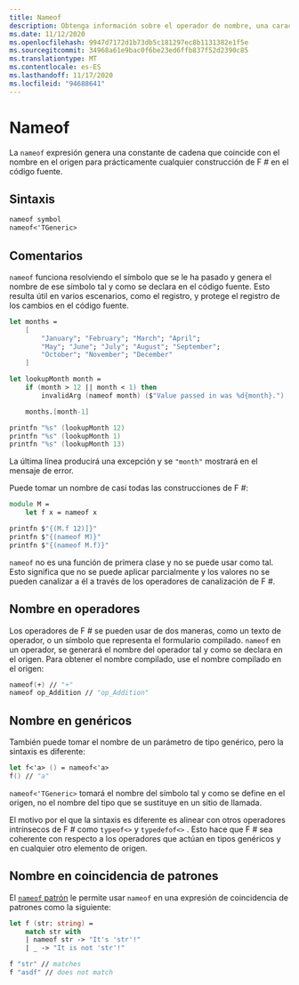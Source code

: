 ```yaml
---
title: Nameof
description: Obtenga información sobre el operador de nombre, una característica de metaprogramaciones que le permite generar el nombre de cualquier símbolo en el código fuente.
ms.date: 11/12/2020
ms.openlocfilehash: 9947d7172d1b73db5c181297ec8b1131382e1f5e
ms.sourcegitcommit: 34968a61e9bac0f6be23ed6ffb837f52d2390c85
ms.translationtype: MT
ms.contentlocale: es-ES
ms.lasthandoff: 11/17/2020
ms.locfileid: "94688641"
---
```

# <a name="nameof"></a>Nameof

La `nameof` expresión genera una constante de cadena que coincide con el nombre en el origen para prácticamente cualquier construcción de F # en el código fuente.

## <a name="syntax"></a>Sintaxis

```fsharp
nameof symbol
nameof<'TGeneric>
```

## <a name="remarks"></a>Comentarios

`nameof` funciona resolviendo el símbolo que se le ha pasado y genera el nombre de ese símbolo tal y como se declara en el código fuente. Esto resulta útil en varios escenarios, como el registro, y protege el registro de los cambios en el código fuente.

```fsharp
let months =
    [
        "January"; "February"; "March"; "April";
        "May"; "June"; "July"; "August"; "September";
        "October"; "November"; "December"
    ]

let lookupMonth month =
    if (month > 12 || month < 1) then
        invalidArg (nameof month) ($"Value passed in was %d{month}.")

    months.[month-1]

printfn "%s" (lookupMonth 12)
printfn "%s" (lookupMonth 1)
printfn "%s" (lookupMonth 13)
```

La última línea producirá una excepción y se `"month"` mostrará en el mensaje de error.

Puede tomar un nombre de casi todas las construcciones de F #:

```fsharp
module M =
    let f x = nameof x

printfn $"{(M.f 12)]}"
printfn $"{(nameof M)}"
printfn $"{(nameof M.f)}"
```

`nameof` no es una función de primera clase y no se puede usar como tal. Esto significa que no se puede aplicar parcialmente y los valores no se pueden canalizar a él a través de los operadores de canalización de F #.

## <a name="nameof-on-operators"></a>Nombre en operadores

Los operadores de F # se pueden usar de dos maneras, como un texto de operador, o un símbolo que representa el formulario compilado. `nameof` en un operador, se generará el nombre del operador tal y como se declara en el origen. Para obtener el nombre compilado, use el nombre compilado en el origen:

```fsharp
nameof(+) // "+"
nameof op_Addition // "op_Addition"
```

## <a name="nameof-on-generics"></a>Nombre en genéricos

También puede tomar el nombre de un parámetro de tipo genérico, pero la sintaxis es diferente:

```fsharp
let f<'a> () = nameof<'a>
f() // "a"
```

`nameof<'TGeneric>` tomará el nombre del símbolo tal y como se define en el origen, no el nombre del tipo que se sustituye en un sitio de llamada.

El motivo por el que la sintaxis es diferente es alinear con otros operadores intrínsecos de F # como `typeof<>` y `typedefof<>` . Esto hace que F # sea coherente con respecto a los operadores que actúan en tipos genéricos y en cualquier otro elemento de origen.

## <a name="nameof-in-pattern-matching"></a>Nombre en coincidencia de patrones

El [ `nameof` patrón](pattern-matching.md#nameof-pattern) le permite usar `nameof` en una expresión de coincidencia de patrones como la siguiente:

```fsharp
let f (str: string) =
    match str with
    | nameof str -> "It's 'str'!"
    | _ -> "It is not 'str'!"

f "str" // matches
f "asdf" // does not match
```
